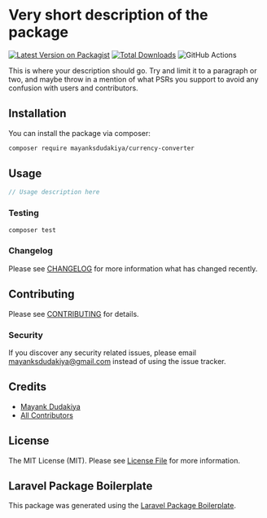 # Very short description of the package

[![Latest Version on Packagist](https://img.shields.io/packagist/v/mayanksdudakiya/currency-converter.svg?style=flat-square)](https://packagist.org/packages/mayanksdudakiya/currency-converter)
[![Total Downloads](https://img.shields.io/packagist/dt/mayanksdudakiya/currency-converter.svg?style=flat-square)](https://packagist.org/packages/mayanksdudakiya/currency-converter)
![GitHub Actions](https://github.com/mayanksdudakiya/currency-converter/actions/workflows/main.yml/badge.svg)

This is where your description should go. Try and limit it to a paragraph or two, and maybe throw in a mention of what PSRs you support to avoid any confusion with users and contributors.

## Installation

You can install the package via composer:

```bash
composer require mayanksdudakiya/currency-converter
```

## Usage

```php
// Usage description here
```

### Testing

```bash
composer test
```

### Changelog

Please see [CHANGELOG](CHANGELOG.md) for more information what has changed recently.

## Contributing

Please see [CONTRIBUTING](CONTRIBUTING.md) for details.

### Security

If you discover any security related issues, please email mayanksdudakiya@gmail.com instead of using the issue tracker.

## Credits

-   [Mayank Dudakiya](https://github.com/mayanksdudakiya)
-   [All Contributors](../../contributors)

## License

The MIT License (MIT). Please see [License File](LICENSE.md) for more information.

## Laravel Package Boilerplate

This package was generated using the [Laravel Package Boilerplate](https://laravelpackageboilerplate.com).
